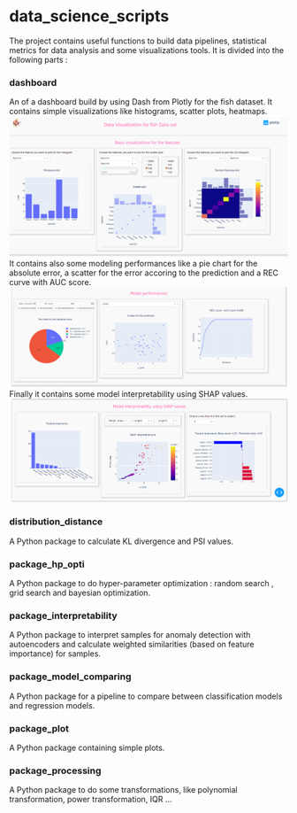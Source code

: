 # data_science_scripts
The project contains useful functions to build data pipelines, statistical metrics for data analysis and some visualizations tools.
It is divided into the following parts :
### dashboard
An of a dashboard build by using Dash from Plotly for the fish dataset. 
It contains simple visualizations like histograms, scatter plots, heatmaps.
![alt text](https://github.com/kimakour/data_science_scripts/blob/master/images/dash_1.png)
It contains also some modeling performances like a pie chart for the absolute error, a scatter for the error accoring to the prediction and a REC curve with AUC score.
![alt text](https://github.com/kimakour/data_science_scripts/blob/master/images/dash_2.png)
Finally it contains some model interpretability using SHAP values.
![alt text](https://github.com/kimakour/data_science_scripts/blob/master/images/dash_3.png)

### distribution_distance
A Python package to calculate KL divergence and PSI values.

### package_hp_opti
A Python package to do hyper-parameter optimization : random search , grid search and bayesian optimization.

### package_interpretability 
A Python package to interpret samples for anomaly detection with autoencoders and calculate weighted similarities (based on feature importance) for samples.

### package_model_comparing
A Python package for a pipeline to compare between classification models and regression models.

### package_plot 
A Python package containing simple plots.

### package_processing
A Python package to do some transformations, like polynomial transformation, power transformation, IQR ...
